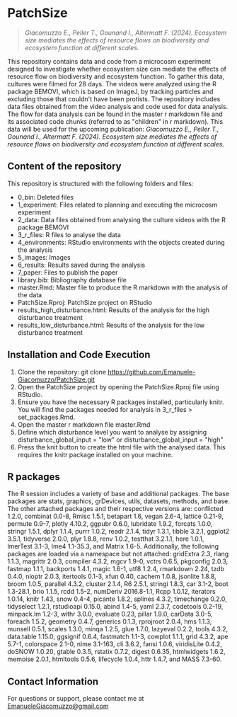 
# PatchSize
> *_Giacomuzzo E., Peller T., Gounand I., Altermatt F. (2024). Ecosystem size mediates the effects of resource flows on biodiversity and ecosystem function at different scales._*

This repository contains data and code from a microcosm experiment designed to investigate whether ecosystem size can mediate the effects of resource flow on biodiversity and ecosystem function. To gather this data, cultures were filmed for 28 days. The videos were analyzed using the R package BEMOVI, which is based on ImageJ, by tracking particles and excluding those that couldn't have been protists. The repository includes data files obtained from the video analysis and code used for data analysis. The flow for data analysis can be found in the master r markdown file and its associated code chunks (referred to as "children" in r markdown). This data will be used for the upcoming publication: _Giacomuzzo E., Peller T., Gounand I., Altermatt F. (2024). Ecosystem size mediates the effects of resource flows on biodiversity and ecosystem function at different scales._

## Content of the repository

This repository is structured with the following folders and files:

- 0_bin: Deleted files
- 1_experiment: Files related to planning and executing the microcosm experiment
- 2_data: Data files obtained from analysing the culture videos with the R package BEMOVI
- 3_r_files: R files to analyse the data
- 4_environments: RStudio environments with the objects created during the analysis
- 5_images: Images
- 6_results: Results saved during the analysis
- 7_paper: Files to publish the paper
- library.bib: Bibliography database file
- master.Rmd: Master file to produce the R markdown with the analysis of the data
- PatchSize.Rproj: PatchSize project on RStudio
- results_high_disturbance.html: Results of the analysis for the high disturbance treatment
- results_low_disturbance.html: Results of the analysis for the low disturbance treatment

## Installation and Code Execution 

1. Clone the repository: git clone https://github.com/Emanuele-Giacomuzzo/PatchSize.git
2. Open the PatchSize project by opening the PatchSize.Rproj file using RStudio.
3. Ensure you have the necessary R packages installed, particularly knitr. You will find the packages needed for analysis in 3_r_files > set_packages.Rmd.
4. Open the master r markdown file master.Rmd
5. Define which disturbance level you want to analyse by assigning disturbance_global_input = "low" or disturbance_global_input = "high"
6. Press the knit button to create the html file with the analysed data. This requires the knitr package installed on your machine.

## R packages

The R session includes a variety of base and additional packages. The base packages are stats, graphics, grDevices, utils, datasets, methods, and base. The other attached packages and their respective versions are: conflicted 1.2.0, combinat 0.0-8, Rmisc 1.5.1, betapart 1.6, vegan 2.6-4, lattice 0.21-9, permute 0.9-7, plotly 4.10.2, ggpubr 0.6.0, lubridate 1.9.2, forcats 1.0.0, stringr 1.5.1, dplyr 1.1.4, purrr 1.0.2, readr 2.1.4, tidyr 1.3.1, tibble 3.2.1, ggplot2 3.5.1, tidyverse 2.0.0, plyr 1.8.8, renv 1.0.2, testthat 3.2.1.1, here 1.0.1, lmerTest 3.1-3, lme4 1.1-35.3, and Matrix 1.6-5. Additionally, the following packages are loaded via a namespace but not attached: gridExtra 2.3, rlang 1.1.3, magrittr 2.0.3, compiler 4.3.2, mgcv 1.9-0, vctrs 0.6.5, pkgconfig 2.0.3, fastmap 1.1.1, backports 1.4.1, magic 1.6-1, utf8 1.2.4, rmarkdown 2.24, tzdb 0.4.0, nloptr 2.0.3, itertools 0.1-3, xfun 0.40, cachem 1.0.8, jsonlite 1.8.8, broom 1.0.5, parallel 4.3.2, cluster 2.1.4, R6 2.5.1, stringi 1.8.3, car 3.1-2, boot 1.3-28.1, brio 1.1.5, rcdd 1.5-2, numDeriv 2016.8-1.1, Rcpp 1.0.12, iterators 1.0.14, knitr 1.43, snow 0.4-4, picante 1.8.2, splines 4.3.2, timechange 0.2.0, tidyselect 1.2.1, rstudioapi 0.15.0, abind 1.4-5, yaml 2.3.7, codetools 0.2-19, minpack.lm 1.2-3, withr 3.0.0, evaluate 0.23, pillar 1.9.0, carData 3.0-5, foreach 1.5.2, geometry 0.4.7, generics 0.1.3, rprojroot 2.0.4, hms 1.1.3, munsell 0.5.1, scales 1.3.0, minqa 1.2.5, glue 1.7.0, lazyeval 0.2.2, tools 4.3.2, data.table 1.15.0, ggsignif 0.6.4, fastmatch 1.1-3, cowplot 1.1.1, grid 4.3.2, ape 5.7-1, colorspace 2.1-0, nlme 3.1-163, cli 3.6.2, fansi 1.0.6, viridisLite 0.4.2, doSNOW 1.0.20, gtable 0.3.5, rstatix 0.7.2, digest 0.6.35, htmlwidgets 1.6.2, memoise 2.0.1, htmltools 0.5.6, lifecycle 1.0.4, httr 1.4.7, and MASS 7.3-60.

## Contact Information

For questions or support, please contact me at EmanueleGiacomuzzo@gmail.com
